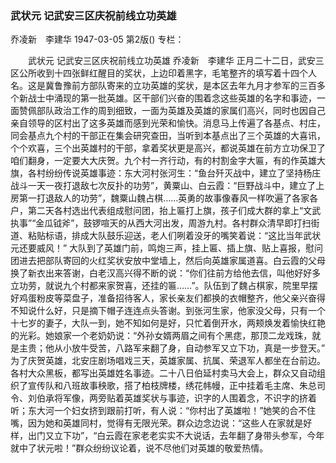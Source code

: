 ### 武状元  记武安三区庆祝前线立功英雄
乔凌新　李建华
1947-03-05
第2版()
专栏：

　　武状元
    记武安三区庆祝前线立功英雄
    乔凌新　李建华
    正月二十二日，武安三区公所收到十四张鲜红醒目的奖状，上边印着黑字，毛笔整齐的填写着十四个人名。这是冀鲁豫前方部队寄来的立功英雄的奖状，是本区去年九月才参军的三百多个新战士中涌现的第一批英雄。区干部们兴奋的围着念这些英雄的名字和事迹，一面赞佩部队政治工作的周到细致，一面为英雄及英雄的家属们高兴，同时也因自己亲自领导的区村出了这多英雄而感到光荣和愉快。消息马上传遍了各基点、村庄，同会基点九个村的干部正在集会研究查田，当听到本基点出了三个英雄的大喜讯，个个欢喜，三个出英雄村的干部，拿着奖状更是高兴，都说英雄在前方立功保卫了咱们翻身，一定要大大庆贺。九个村一齐行动，有的村割金字大匾，有的作英雄大旗，各村纷纷传说英雄事迹：东大河村张河生：“鱼台歼灭战中，建立了坚持杨庄战斗一天一夜打退敌七次反扑的功劳”，黄粟山、白云霞：“巨野战斗中，建立了上房第一打退敌人的功劳”，魏粟山魏占棋……英勇的故事像春风一样吹遍了各家各户，第二天各村选出代表组成慰问团，抬上匾打上旗，孩子们成大群的拿上“文武执事”“金瓜钺斧”，鼓锣喧天的从西大河出发，周游九村。各村群众清早即打扫街道、粘贴标语，排成大队鼓乐迎送，老人们咧着没牙的嘴笑着说：“这比当年武状元还要威风！”
    大队到了英雄门前，鸣炮三声，挂上匾、插上旗、贴上喜报，慰问团进去把部队寄回的火红奖状安放中堂墙上，然后向英雄家属道喜。白云霞的父母换了新衣出来答谢，白老汉高兴得不断的说：“你们往前方给他去信，叫他好好多立功劳，就说九个村都来家贺喜，还挂的匾……”。队伍到了魏占棋家，院里早摆好鸡蛋粉皮等菜盘子，准备招待客人，家长亲友们都换的衣帽整齐，他父亲兴奋得不知说什么好，只是摘下帽子连连点头答谢。到张河生家，他家没父母，只有一个十七岁的妻子，大队一到，她不知如何是好，只忙着倒开水，两颊焕发着愉快红艳的光彩。她娘家一个老奶奶说：“外孙女婿两眉之间有个黑痣，那顶二龙戏珠，就是主贵；他从小放牛受苦，八路军来翻了身，自动参军又立下功，真是一步登天。”
    为了庆贺英雄，北安庄剧场唱戏三天，英雄家属、抗属、荣退军人都坐在台前边。各村大众黑板，都写出英雄姓名事迹。二十八日伯延村卖马大会上，群众又自动组织了宣传队和八班故事秧歌，搭了柏枝牌楼，绣花帏幔，正中挂着毛主席、朱总司令、刘伯承将军像，两旁贴着英雄奖状与事迹，识字的人围着念，不识字的挤着听；东大河一个妇女挤到跟前打听，有人说：“你村出了英雄啦！”她笑的合不住嘴，因为她和英雄同村，觉得有无限光荣。群众边念边说：“这些人在家就是好样，出门又立下功”，“白云霞在家老老实实不大说话，去年翻了身带头参军，今年就中了状元啦！”群众纷纷议论着，说不尽他们对英雄的敬爱热情。
